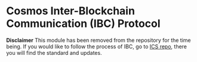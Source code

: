 # Cosmos Inter-Blockchain Communication (IBC) Protocol

__Disclaimer__ This module has been removed from the repository for the time being. If you would like to follow the process of IBC, go to [ICS repo](https://github.com/tuckermint/ics), there you will find the standard and updates.